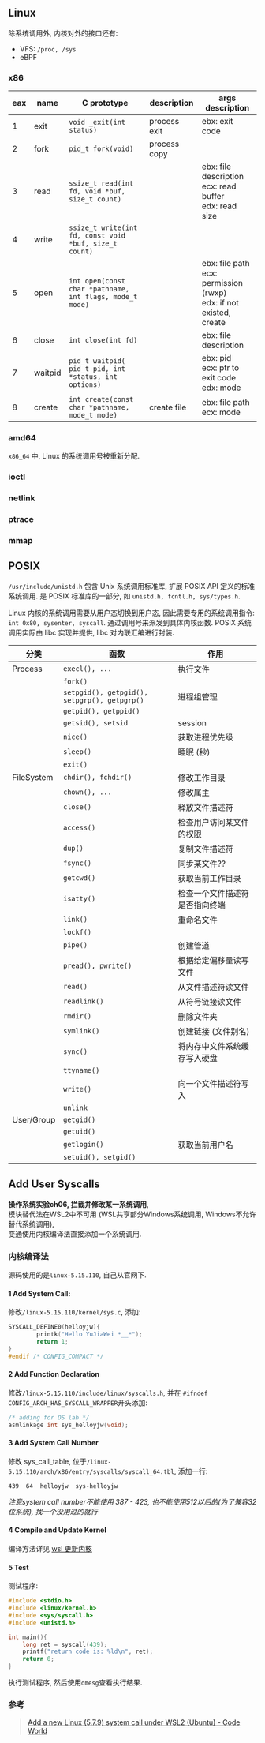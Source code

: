 ## Linux

除系统调用外, 内核对外的接口还有:
- VFS: `/proc, /sys`
- eBPF

### x86

| eax | name    | C prototype                                              | description  | args description                                                              |
| --- | ------- | -------------------------------------------------------- | ------------ | ----------------------------------------------------------------------------- |
| 1   | exit    | `void _exit(int status)`                                 | process exit | ebx: exit code                                                                |
| 2   | fork    | `pid_t fork(void)`                                       | process copy |                                                                               |
| 3   | read    | `ssize_t read(int fd, void *buf, size_t count)`          |              | ebx: file description </br> ecx: read buffer </br> edx: read size             |
| 4   | write   | `ssize_t write(int fd, const void *buf, size_t count)`   |              |                                                                               |
| 5   | open    | `int open(const char *pathname, int flags, mode_t mode)` |              | ebx: file path </br> ecx: permission (rwxp) </br> edx: if not existed, create |
| 6   | close   | `int close(int fd)`                                      |              | ebx: file description                                                         |
| 7   | waitpid | `pid_t waitpid( pid_t pid, int *status, int options)`    |              | ebx: pid </br> ecx: ptr to exit code </br> edx: mode                          |
| 8   | create  | `int create(const char *pathname, mode_t mode)`          | create file  | ebx: file path </br> ecx: mode                                                |

### amd64

`x86_64` 中, Linux 的系统调用号被重新分配.

### ioctl 

### netlink 

### ptrace 

### mmap

## POSIX

`/usr/include/unistd.h` 包含 Unix 系统调用标准库, 扩展 POSIX API 定义的标准系统调用. 是 POSIX 标准库的一部分, 如 `unistd.h, fcntl.h, sys/types.h`.

Linux 内核的系统调用需要从用户态切换到用户态, 因此需要专用的系统调用指令: `int 0x80, sysenter, syscall`. 通过调用号来派发到具体内核函数. POSIX 系统调用实际由 libc 实现并提供, libc 对内联汇编进行封装.


| 分类       | 函数                                         | 作用                           |
| ---------- | -------------------------------------------- | ------------------------------ |
| Process    | `execl(), ...`                               | 执行文件                       |
|            | `fork()`                                     |                                |
|            | `setpgid(), getpgid(), setpgrp(), getpgrp()` | 进程组管理                     |
|            | `getpid(), getppid()`                        |                                |
|            | `getsid(), setsid`                           | session                        |
|            | `nice()`                                     | 获取进程优先级                 |
|            | `sleep()`                                    | 睡眠 (秒)                      |
|            | `exit()`                                     |                                |
| FileSystem | `chdir(), fchdir()`                          | 修改工作目录                   |
|            | `chown(), ...`                               | 修改属主                       |
|            | `close()`                                    | 释放文件描述符                 |
|            | `access()`                                   | 检查用户访问某文件的权限       |
|            | `dup()`                                      | 复制文件描述符                 |
|            | `fsync()`                                    | 同步某文件??                   |
|            | `getcwd()`                                   | 获取当前工作目录               |
|            | `isatty()`                                   | 检查一个文件描述符是否指向终端 |
|            | `link()`                                     | 重命名文件                     |
|            | `lockf()`                                    |                                |
|            | `pipe()`                                     | 创建管道                       |
|            | `pread(), pwrite()`                          | 根据给定偏移量读写文件         |
|            | `read()`                                     | 从文件描述符读文件             |
|            | `readlink()`                                 | 从符号链接读文件               |
|            | `rmdir()`                                    | 删除文件夹                     |
|            | `symlink()`                                  | 创建链接 (文件别名)            |
|            | `sync()`                                     | 将内存中文件系统缓存写入硬盘   |
|            | `ttyname()`                                  |                                |
|            | `write()`                                    | 向一个文件描述符写入           |
|            | `unlink`                                     |                                |
| User/Group | `getgid()`                                   |                                |
|            | `getuid()`                                   |                                |
|            | `getlogin()`                                 | 获取当前用户名                 |
|            | `setuid(), setgid()`                         |                                |


## Add User Syscalls

**操作系统实验ch06, 拦截并修改某一系统调用**,   
模块替代法在WSL2中不可用 (WSL共享部分Windows系统调用, Windows不允许替代系统调用),   
变通使用内核编译法直接添加一个系统调用.

### 内核编译法

源码使用的是`linux-5.15.110`, 自己从官网下.

#### 1 Add System Call:

修改`/linux-5.15.110/kernel/sys.c`, 添加:  

```c
SYSCALL_DEFINE0(helloyjw){
        printk("Hello YuJiaWei *__*");
        return 1;
}
#endif /* CONFIG_COMPACT */
```

#### 2 Add Function Declaration

修改`/linux-5.15.110/include/linux/syscalls.h`, 并在 `#ifndef CONFIG_ARCH_HAS_SYSCALL_WRAPPER`开头添加:  

```c
/* adding for OS lab */
asmlinkage int sys_helloyjw(void);
```


#### 3 Add System Call Number

修改 sys_call_table, 位于`/linux-5.15.110/arch/x86/entry/syscalls/syscall_64.tbl`, 添加一行:

```tbl
439  64  helloyjw  sys-helloyjw
```

*注意system call number不能使用 387 - 423, 也不能使用512以后的(为了兼容32位系统), 找一个没用过的就行*

#### 4 Compile and Update Kernel

编译方法详见 [wsl 更新内核](../../Linux/Container/wsl%20更新内核.md)

#### 5 Test

测试程序:

```c
#include <stdio.h>
#include <linux/kernel.h>
#include <sys/syscall.h>
#include <unistd.h>

int main(){
	long ret = syscall(439);
	printf("return code is: %ld\n", ret);
	return 0;
}
```

执行测试程序, 然后使用`dmesg`查看执行结果.


### 参考

> [Add a new Linux (5.7.9) system call under WSL2 (Ubuntu) - Code World](https://www.codetd.com/en/article/12278884)